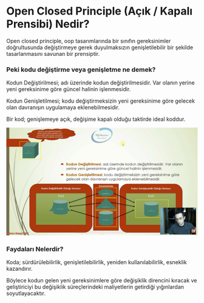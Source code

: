 # Open Closed Principle (Açık / Kapalı Prensibi) Nedir?

<p>
Open closed principle, oop tasarımlarında bir sınıfın gereksinimler doğrultusunda değiştirmeye gerek duyulmaksızın genişletilebilir bir şekilde tasarlanmasını savunan bir prensiptir.
</p>

<h3>
Peki kodu değiştirme veya genişletme ne demek?
</h3>

<p>
Kodun Değiştirilmesi; adı üzerinde kodun değiştirilmesidir. Var olanın yerine yeni gereksinime göre güncel halinin işlenmesidir.
</p>

<p>
Kodun Genişletilmesi; kodu değiştirmeksizin yeni gereksinime göre gelecek olan davranışın uygulamaya eklenebilmesidir. 
</p>

<p>
Bir kod; genişlemeye açık, değişime kapalı olduğu taktirde ideal koddur. 
</p>

<img src="img/open-closed.png">

<br>

<h3>
Faydaları Nelerdir?
</h3>

<p>
Koda; sürdürülebilirlik, genişletilebilirlik, yeniden kullanılabilirlik, esneklik kazandırır.
</p>

<p>
Böylece kodun gelen yeni gereksinimlere göre değişiklik direncini kıracak ve geliştiriciyi bu değişiklik süreçlerindeki maliyetlerin getirdiği yığınlardan soyutlayacaktır.
</p>

